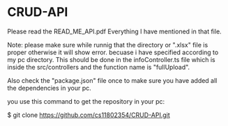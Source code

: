 # CRUD-API

Please read the READ_ME_API.pdf
Everything I have mentioned in that file.

Note: please make sure while runnig that the directory or ".xlsx" file is proper otherwise it will show error. becuase i have specified according to my pc directory.
This should be done in the infoController.ts file which is inside the src/controllers
and the function name is "fullUpload".


Also check the "package.json" file once to make sure you have added all the dependencies in your pc.

you use this command to get the repository in your pc:


$ git clone https://github.com/cs11802354/CRUD-API.git
